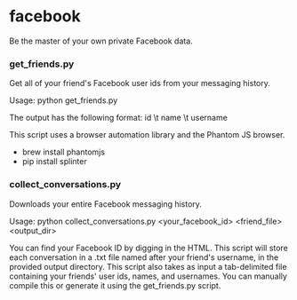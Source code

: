 # facebook
Be the master of your own private Facebook data. 

### get_friends.py

Get all of your friend's Facebook user ids from your messaging history. 

Usage: python get_friends.py <username> <password> <output file> 
 
The output has the following format: id \t name \t username 

This script uses a browser automation library and the Phantom JS browser.
+ brew install phantomjs 
+ pip install splinter 

### collect_conversations.py
Downloads your entire Facebook messaging history. 

Usage: python collect_conversations.py <username> <password> <your_facebook_id> <friend_file> <output_dir> 

You can find your Facebook ID by digging in the HTML. This script will store each conversation in a .txt file named after your friend's username, in the provided output directory. This script also takes as input a tab-delimited file containing your friends' user ids, names, and usernames. You can manually compile this or generate it using the get_friends.py script.  
